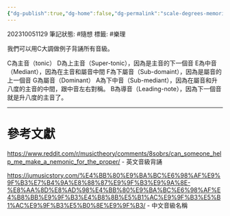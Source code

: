 ```yaml
---
{"dg-publish":true,"dg-home":false,"dg-permalink":"scale-degrees-memorization","permalink":"/scale-degrees-memorization/","dgPassFrontmatter":true}
---
```


202310051129
筆記狀態: #隨想
標籤: #樂理 

我們可以用C大調做例子背誦所有音級。

C為主音（tonic）
D為上主音（Super-tonic），因為是主音的下一個音
E為中音（Mediant），因為在主音和屬音中間
F為下屬音（Sub-domaint），因為是屬音的上一個音
G為屬音（Dominant）
A為下中音（Sub-mediant），因為在屬音和升八度的主音的中間，跟中音左右對稱。
B為導音（Leading-note），因為下一個音就是升八度的主音了。

---
# 參考文獻

https://www.reddit.com/r/musictheory/comments/8sobrs/can_someone_help_me_make_a_nemonic_for_the_proper/ - 英文音級背誦

https://jumusicstory.com/%E4%BB%80%E9%BA%BC%E6%98%AF%E9%9F%B3%E7%B4%9A%E8%88%87%E9%9F%B3%E9%9A%8E-%E8%AA%8D%E8%AD%98%E4%BB%80%E9%BA%BC%E6%98%AF%E4%B8%BB%E9%9F%B3%E4%B8%8B%E5%B1%AC%E9%9F%B3%E5%B1%AC%E9%9F%B3%E5%B0%8E%E9%9F%B3/ - 中文音級名稱